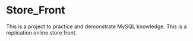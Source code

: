 # Store_Front
This is a project to practice and demonstrate MySQL knowledge. This is a replication online store front.

